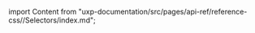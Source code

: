
import Content from "uxp-documentation/src/pages/api-ref/reference-css//Selectors/index.md";

<Content query="product=xd"/>

